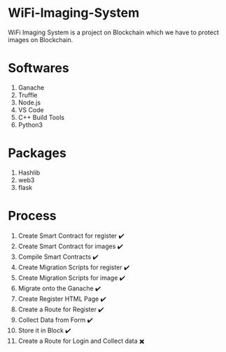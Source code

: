 # WiFi-Imaging-System
WiFi Imaging System is a project on Blockchain which we have to protect images on Blockchain.

# Softwares
1. Ganache
2. Truffle
3. Node.js
4. VS Code
5. C++ Build Tools
6. Python3

# Packages
1. Hashlib
2. web3
3. flask

# Process
1. Create Smart Contract for register ✔️
2. Create Smart Contract for images ✔️
3. Compile Smart Contracts ✔️
4. Create Migration Scripts for register ✔️
5. Create Migration Scripts for image ✔️
6. Migrate onto the Ganache ✔️
7. Create Register HTML Page ✔️
8. Create a Route for Register ✔️
9. Collect Data from Form ✔️
10. Store it in Block ✔️
11. Create a Route for Login and Collect data ✖️
